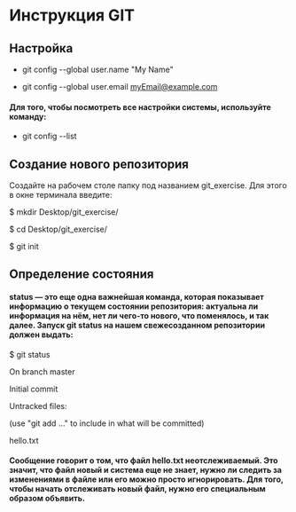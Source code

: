 # Инструкция GIT
## Настройка
* git config --global user.name "My Name"

* git config --global user.email myEmail@example.com
#### Для того, чтобы посмотреть все настройки системы, используйте команду:
* git config --list
## Создание нового репозитория
Создайте на рабочем столе папку под названием git_exercise. Для этого в окне терминала введите:

$ mkdir Desktop/git_exercise/

$ cd Desktop/git_exercise/

$ git init 
## Определение состояния
#### status — это еще одна важнейшая команда, которая показывает информацию о текущем состоянии репозитория: актуальна ли информация на нём, нет ли чего-то нового, что поменялось, и так далее. Запуск git status на нашем свежесозданном репозитории должен выдать:

$ git status

On branch master

Initial commit

Untracked files:

(use "git add ..." to include in what will be committed)

hello.txt

#### Сообщение говорит о том, что файл hello.txt неотслеживаемый. Это значит, что файл новый и система еще не знает, нужно ли следить за изменениями в файле или его можно просто игнорировать. Для того, чтобы начать отслеживать новый файл, нужно его специальным образом объявить.